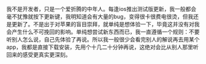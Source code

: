 我不是开发者，只是一个爱折腾的中年人。每逢ios推出测试版更新，我一般都会毫不犹豫就按下更新键，我明知道会有大量的bug，变得很卡很费电很烫，但我还是更新了。不是出于对苹果的盲目崇拜，就单纯是想体验一下，毕竟这并没有对我会产生什么不可挽回的影响。单纯想尝试新东西而已，我一直遵循一个规则：不要听别人怎么说，自己先体验了再说。所以我一般很少会看完别人的解说再去用某个app，我都是直接下载安装，先用个十几二十分钟再说，这绝对会比从别人那里听回来的感受更真实更深刻。